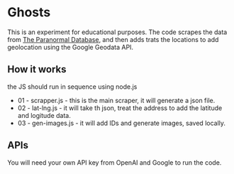 # Ghosts
This is an experiment for educational purposes. The code scrapes the data from [The Paranormal Database](https://www.paranormaldatabase.com/), and then adds trats the locations to add geolocation using the Google Geodata API.

## How it works
the JS should run in sequence using node.js
- 01 - scrapper.js - this is the main scraper, it will generate a json file.
- 02 - lat-lng.js - it will take th json, treat the address to add the latitude and logitude data.
- 03 - gen-images.js - it will add IDs and generate images, saved locally.

## APIs
You will need your own API key from OpenAI and Google to run the code.